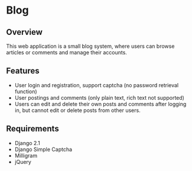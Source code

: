 # Blog

## Overview

This web application is a small blog system, where users can browse articles or comments and manage their accounts.

## Features

* User login and registration, support captcha (no password retrieval function)
* User postings and comments (only plain text, rich text not supported)
* Users can edit and delete their own posts and comments after logging in, but cannot edit or delete posts from other users.

## Requirements

* Django 2.1
* Django Simple Captcha
* Milligram
* jQuery








